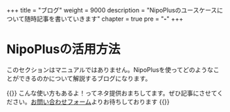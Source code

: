 +++
title = "ブログ"
weight = 9000
description = "NipoPlusのユースケースについて随時記事を書いていきます"
chapter = true
pre = "<b>-</b>"
+++


# NipoPlusの活用方法

このセクションはマニュアルではありません。NipoPlusを使ってどのようなことができるのかについて解説するブログになります。

{{<alice pos="right" icon="please">}}
こんな使い方もあるよ！ってネタ提供おまちしてます。ぜひ記事にさせてください。[お問い合わせフォーム](/system/inquery/)よりお待ちしております
{{</alice>}}
